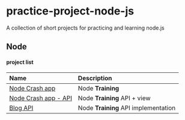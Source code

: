 # practice-project-node-js

A collection of short projects for practicing and learning node.js

## Node

#### project list

| Name                                                                                             | Description                          |
| :----------------------------------------------------------------------------------------------- | :----------------------------------- |
| [Node Crash app](https://github.com/sajjad-10/practice-project-node-js/tree/main/node_crash_app) | Node **Training**                    |
| [Node Crash app - API](https://github.com/sajjad-10/)                                            | Node **Training** API + view         |
| [‌Blog API](https://github.com/sajjad-10/practice-project-node-js/tree/main/node_crash_app)      | Node **Training** API implementation |
